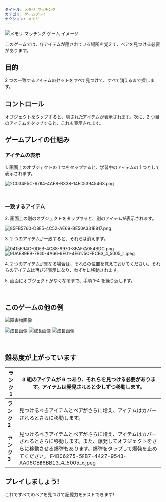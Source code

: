 ```yaml
---
タイトル: メモリ マッチング
カテゴリ: ゲームプレイ
セクション: メモリ
---
```


![メモリ マッチング ゲーム イメージ](https://help.Studycat.com/hc/article_attachments/34783202572569)

このゲームでは、各アイテムが隠されている場所を覚えて、ペアを見つける必要があります。

## 目的

2 つの一致するアイテムのセットをすべて見つけて、すべて消えるまで探します。

## コントロール

オブジェクトをタップすると、隠されたアイテムが表示されます。次に、2 つ目のアイテムをタップすると、これも表示されます。

## ゲームプレイの仕組み

### アイテムの表示

1\. 画面上のオブジェクトの 1 つをタップすると、学習中のアイテムの 1 つとして表示されます。

![2C034E5C-67B4-4AE8-B338-14ED53945463.png](https://help.Studycat.com/hc/article_attachments/34783202572569)

 

### 一致するアイテム

2\. 画面上の別のオブジェクトをタップすると、別のアイテムが表示されます。

![85FB5760-D8B5-4C52-AE69-BE50A331E817.png](https://help.Studycat.com/hc/article_attachments/34783227455641)

3\. 2 つのアイテムが一致すると、それらは消えます。

![0415F94C-0D6B-4C88-9970-8FAF7A054BDC.png](https://help.Studycat.com/hc/article_attachments/34783202585497) ![9DAE89EB-7B00-4A66-9E01-4E6175CFECB3_4_5005_c.jpeg](https://help.Studycat.com/hc/article_attachments/34783202588569)

4\. 2 つのアイテムが異なる場合は、それらの位置を覚えておいてください。それらのアイテムは再び非表示になり、わずかに移動されます。

5\. 画面にオブジェクトがなくなるまで、手順 1\-4 を繰り返します。

 

## このゲームの他の例

![障害物画像](https://help.Studycat.com/hc/article_attachments/34783227488537)

![成長画像](https://help.Studycat.com/hc/article_attachments/34783227493913) ![成長画像](https://help.Studycat.com/hc/article_attachments/34783202605977) ![成長画像](https://help.Studycat.com/hc/article_attachments/34783202616089)

 

## 難易度が上がっています

| **ランク 1** | 3 組のアイテムが 6 つあり、それらを見つける必要があります。アイテムは発見されると少しずつ移動します。 |
| --- | --- |
| **ランク 2** | 見つけるべきアイテムとペアがさらに増え、アイテムはカバーされるとさらに移動します。 |
| **ランク 3** | 見つけるべきアイテムとペアがさらに増え、アイテムはカバーされるとさらに移動します。また、爆発してオブジェクトをさらに移動させる爆弾もあります。爆弾をタップして爆発を止めてください。 F4B06275-5FB7-4427-9543-AA06CBB6BB13_4_5005_c.jpeg |

## 

## **プレイしましょう!**

これですべてのペアを見つけて記憶力をテストできます!